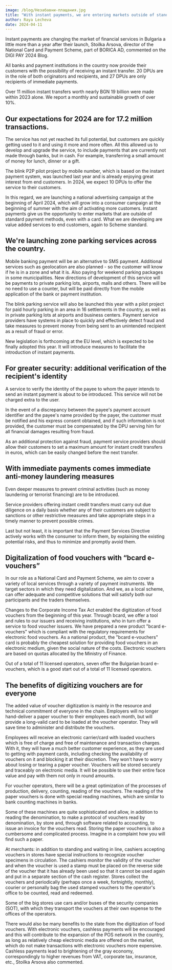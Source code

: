 ```yaml
---
image: /blog/Незабавни-плащания.jpg
title: "With instant payments, we are entering markets outside of standard payment methods"
author: Raya Lecheva
date: 2024-04-11
---
```


Instant payments are changing the market of financial services in Bulgaria a little more than a year after their launch, Stoilka Arsova, director of the National Card and Payment Scheme, part of BORICA AD, commented on the DIGI PAY 2024 Blog.

All banks and payment institutions in the country now provide their customers with the possibility of receiving an instant transfer. 20 DPUs are in the role of both originators and recipients, and 27 DPUs are only recipients of immediate payments.

Over 11 million instant transfers worth nearly BGN 19 billion were made within 2023 alone. We report a monthly and sustainable growth of over 10%.

## Our expectations for 2024 are for 17.2 million transactions.

The service has not yet reached its full potential, but customers are quickly getting used to it and using it more and more often. All this allowed us to develop and upgrade the service, to include payments that are currently not made through banks, but in cash. For example, transferring a small amount of money for lunch, dinner or a gift.

The blink P2P pilot project by mobile number, which is based on the instant payment system, was launched last year and is already enjoying great interest from end customers. In 2024, we expect 10 DPUs to offer the service to their customers.

In this regard, we are launching a national advertising campaign at the beginning of April 2024, which will grow into a consumer campaign at the beginning of summer with the aim of activating more customers. Instant payments give us the opportunity to enter markets that are outside of standard payment methods, even with a card. What we are developing are value added services to end customers, again to Scheme standard.

## We're launching zone parking services across the country.

Mobile banking payment will be an alternative to SMS payment. Additional services such as geolocation are also planned - so the customer will know if he is in a zone and what it is. Also paying for weekend parking packages in some municipalities. New directions of development of this service will be payments to private parking lots, airports, malls and others. There will be no need to use a counter, but will be paid directly from the mobile application of the bank or payment institution.

The blink parking service will also be launched this year with a pilot project for paid hourly parking in an area in 16 settlements in the country, as well as in private parking lots at airports and business centers. Payment service providers have systems in place to quickly and effectively detect fraud and take measures to prevent money from being sent to an unintended recipient as a result of fraud or error.

New legislation is forthcoming at the EU level, which is expected to be finally adopted this year. It will introduce measures to facilitate the introduction of instant payments.

## For greater security: additional verification of the recipient's identity

A service to verify the identity of the payee to whom the payer intends to send an instant payment is about to be introduced. This service will not be charged extra to the user.

In the event of a discrepancy between the payee's payment account identifier and the payee's name provided by the payer, the customer must be notified and his express consent obtained, and if such information is not provided, the customer must be compensated by the DPU serving him for all financial damages resulting from fraud.

As an additional protection against fraud, payment service providers should allow their customers to set a maximum amount for instant credit transfers in euros, which can be easily changed before the next transfer.

## With immediate payments comes immediate anti-money laundering measures

Even deeper measures to prevent criminal activities (such as money laundering or terrorist financing) are to be introduced.

Service providers offering instant credit transfers must carry out due diligence on a daily basis whether any of their customers are subject to sanctions or other restrictive measures and take appropriate steps in a timely manner to prevent possible crimes.

Last but not least, it is important that the Payment Services Directive actively works with the consumer to inform them, by explaining the existing potential risks, and thus to minimize and promptly avoid them.

## Digitalization of food vouchers with “bcard e-vouchers”

In our role as a National Card and Payment Scheme, we aim to cover a variety of local services through a variety of payment instruments. We target sectors in which they need digitalization. And we, as a local scheme, can offer adequate and competitive solutions that will satisfy both our participants and the traders themselves.

Changes to the Corporate Income Tax Act enabled the digitization of food vouchers from the beginning of this year. Through bcard, we offer a tool and rules to our issuers and receiving institutions, who in turn offer a service to food voucher issuers. We have prepared a new product "bcard e-vouchers" which is compliant with the regulatory requirements for electronic food vouchers. As a national product, the "bcard e-vouchers" card is probably the cheapest solution for providing food vouchers in an electronic medium, given the social nature of the costs. Electronic vouchers are based on quotas allocated by the Ministry of Finance.

Out of a total of 11 licensed operators, seven offer the Bulgarian bcard e-vouchers, which is a good start out of a total of 11 licensed operators.

## The benefits of digitizing vouchers are for everyone

The added value of voucher digitization is mainly in the resource and technical commitment of everyone in the chain. Employers will no longer hand-deliver a paper voucher to their employees each month, but will provide a long-valid card to be loaded at the voucher operator. They will save time to administer and distribute the vouchers.

Employees will receive an electronic carrier/card with loaded vouchers which is free of charge and free of maintenance and transaction charges. With it, they will have a much better customer experience, as they are used to getting with payment cards, including checking the availability of vouchers on it and blocking it at their discretion. They won't have to worry about losing or tearing a paper voucher. Vouchers will be stored securely and traceably on electronic media. It will be possible to use their entire face value and pay with them not only in round amounts.

For voucher operators, there will be a great optimization of the processes of production, delivery, counting, reading of the vouchers. The reading of the paper vouchers is done with special reading machines, which are similar to bank counting machines in banks.

Some of these machines are quite sophisticated and allow, in addition to reading the denomination, to make a protocol of vouchers read by denomination, by store and, through software related to accounting, to issue an invoice for the vouchers read. Storing the paper vouchers is also a cumbersome and complicated process. Imagine in a complaint how you will find such a paper.

At merchants: in addition to standing and waiting in line, cashiers accepting vouchers in stores have special instructions to recognize voucher specimens in circulation. The cashiers monitor the validity of the voucher and when the voucher is used a stamp must be placed on the reverse side of the voucher that it has already been used so that it cannot be used again and put in a separate section of the cash register. Stores collect the vouchers and periodically (perhaps once a week, fortnightly, monthly), courier or personally bag the used stamped vouchers to the operator's office to be counted, read and redeemed.

Some of the big stores use cars and/or buses of the security companies (SOT), with which they transport the vouchers at their own expense to the offices of the operators.

There would also be many benefits to the state from the digitization of food vouchers. With electronic vouchers, cashless payments will be encouraged and this will contribute to the expansion of the POS network in the country, as long as relatively cheap electronic media are offered on the market, which do not make transactions with electronic vouchers more expensive. Cashless payments lead to brightening of the gray economy, correspondingly to higher revenues from VAT, corporate tax, insurance, etc., Stoilka Arsova also commented.
